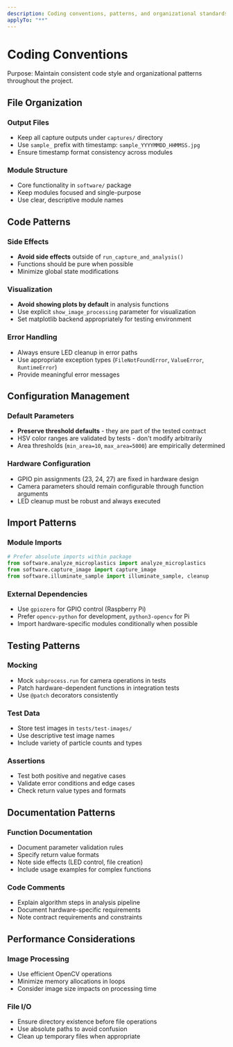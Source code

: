 ```yaml
---
description: Coding conventions, patterns, and organizational standards
applyTo: "**"
---
```


# Coding Conventions

Purpose: Maintain consistent code style and organizational patterns throughout the project.

## File Organization

### Output Files
- Keep all capture outputs under `captures/` directory
- Use `sample_` prefix with timestamp: `sample_YYYYMMDD_HHMMSS.jpg`
- Ensure timestamp format consistency across modules

### Module Structure
- Core functionality in `software/` package
- Keep modules focused and single-purpose
- Use clear, descriptive module names

## Code Patterns

### Side Effects
- **Avoid side effects** outside of `run_capture_and_analysis()`
- Functions should be pure when possible
- Minimize global state modifications

### Visualization
- **Avoid showing plots by default** in analysis functions
- Use explicit `show_image_processing` parameter for visualization
- Set matplotlib backend appropriately for testing environment

### Error Handling
- Always ensure LED cleanup in error paths
- Use appropriate exception types (`FileNotFoundError`, `ValueError`, `RuntimeError`)
- Provide meaningful error messages

## Configuration Management

### Default Parameters
- **Preserve threshold defaults** - they are part of the tested contract
- HSV color ranges are validated by tests - don't modify arbitrarily
- Area thresholds (`min_area=10`, `max_area=5000`) are empirically determined

### Hardware Configuration
- GPIO pin assignments (23, 24, 27) are fixed in hardware design
- Camera parameters should remain configurable through function arguments
- LED cleanup must be robust and always executed

## Import Patterns

### Module Imports
```python
# Prefer absolute imports within package
from software.analyze_microplastics import analyze_microplastics
from software.capture_image import capture_image
from software.illuminate_sample import illuminate_sample, cleanup
```

### External Dependencies
- Use `gpiozero` for GPIO control (Raspberry Pi)
- Prefer `opencv-python` for development, `python3-opencv` for Pi
- Import hardware-specific modules conditionally when possible

## Testing Patterns

### Mocking
- Mock `subprocess.run` for camera operations in tests
- Patch hardware-dependent functions in integration tests
- Use `@patch` decorators consistently

### Test Data
- Store test images in `tests/test-images/`
- Use descriptive test image names
- Include variety of particle counts and types

### Assertions
- Test both positive and negative cases
- Validate error conditions and edge cases
- Check return value types and formats

## Documentation Patterns

### Function Documentation
- Document parameter validation rules
- Specify return value formats
- Note side effects (LED control, file creation)
- Include usage examples for complex functions

### Code Comments
- Explain algorithm steps in analysis pipeline
- Document hardware-specific requirements
- Note contract requirements and constraints

## Performance Considerations

### Image Processing
- Use efficient OpenCV operations
- Minimize memory allocations in loops
- Consider image size impacts on processing time

### File I/O
- Ensure directory existence before file operations
- Use absolute paths to avoid confusion
- Clean up temporary files when appropriate
